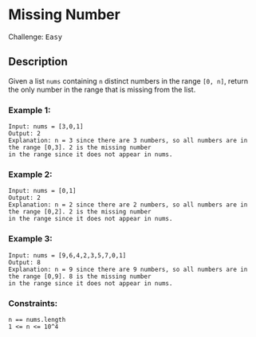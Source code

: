 # Missing Number

Challenge: <kbd>Easy</kbd>

## Description

Given a list `nums` containing `n` distinct numbers in the range `[0, n]`,
return the only number in the range that is missing from the list.

### Example 1:
    Input: nums = [3,0,1]
    Output: 2
    Explanation: n = 3 since there are 3 numbers, so all numbers are in the range [0,3]. 2 is the missing number
    in the range since it does not appear in nums.

### Example 2:
    Input: nums = [0,1]
    Output: 2
    Explanation: n = 2 since there are 2 numbers, so all numbers are in the range [0,2]. 2 is the missing number
    in the range since it does not appear in nums.

### Example 3:
    Input: nums = [9,6,4,2,3,5,7,0,1]
    Output: 8
    Explanation: n = 9 since there are 9 numbers, so all numbers are in the range [0,9]. 8 is the missing number
    in the range since it does not appear in nums.

### Constraints:
    n == nums.length
    1 <= n <= 10^4